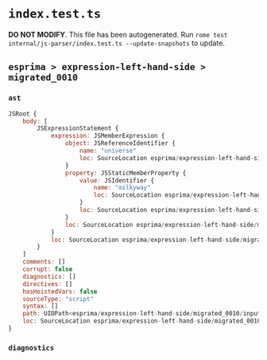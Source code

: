 # `index.test.ts`

**DO NOT MODIFY**. This file has been autogenerated. Run `rome test internal/js-parser/index.test.ts --update-snapshots` to update.

## `esprima > expression-left-hand-side > migrated_0010`

### `ast`

```javascript
JSRoot {
	body: [
		JSExpressionStatement {
			expression: JSMemberExpression {
				object: JSReferenceIdentifier {
					name: "universe"
					loc: SourceLocation esprima/expression-left-hand-side/migrated_0010/input.js 1:0-1:8 (universe)
				}
				property: JSStaticMemberProperty {
					value: JSIdentifier {
						name: "milkyway"
						loc: SourceLocation esprima/expression-left-hand-side/migrated_0010/input.js 1:9-1:17 (milkyway)
					}
					loc: SourceLocation esprima/expression-left-hand-side/migrated_0010/input.js 1:9-1:17 (milkyway)
				}
				loc: SourceLocation esprima/expression-left-hand-side/migrated_0010/input.js 1:0-1:17
			}
			loc: SourceLocation esprima/expression-left-hand-side/migrated_0010/input.js 1:0-1:17
		}
	]
	comments: []
	corrupt: false
	diagnostics: []
	directives: []
	hasHoistedVars: false
	sourceType: "script"
	syntax: []
	path: UIDPath<esprima/expression-left-hand-side/migrated_0010/input.js>
	loc: SourceLocation esprima/expression-left-hand-side/migrated_0010/input.js 1:0-2:0
}
```

### `diagnostics`

```

```
